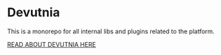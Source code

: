 # Devutnia

This is a monorepo for all internal libs and plugins related to the platform.

[READ ABOUT DEVUTNIA HERE](./DEVUTNIA.md)

